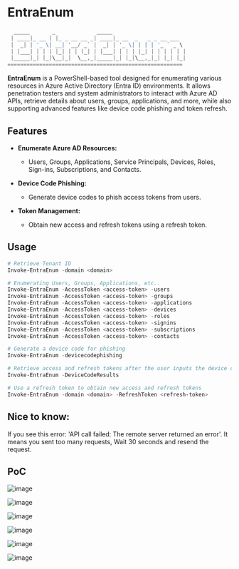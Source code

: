 # EntraEnum
```powershell
  _____       _             _____                       
 | ____|_ __ | |_ _ __ __ _| ____|_ __  _   _ _ __ ___  
 |  _| | '_ \| __| '__/ _` |  _| | '_ \| | | | '_ ` _ \ 
 | |___| | | | |_| | | (_| | |___| | | | |_| | | | | | |
 |_____|_| |_|\__|_|  \__,_|_____|_| |_|\__,_|_| |_| |_|
======================================================= 

```
**EntraEnum** is a PowerShell-based tool designed for enumerating various resources in Azure Active Directory (Entra ID) environments. It allows penetration testers and system administrators to interact with Azure AD APIs, retrieve details about users, groups, applications, and more, while also supporting advanced features like device code phishing and token refresh.

## Features

- **Enumerate Azure AD Resources:** 
  - Users, Groups, Applications, Service Principals, Devices, Roles, Sign-ins, Subscriptions, and Contacts.
  
- **Device Code Phishing:**
  - Generate device codes to phish access tokens from users.

- **Token Management:**
  - Obtain new access and refresh tokens using a refresh token.

## Usage
```powershell
# Retrieve Tenant ID
Invoke-EntraEnum -domain <domain>
```
```powershell
# Enumerating Users, Groups, Applications, etc..
Invoke-EntraEnum -AccessToken <access-token> -users
Invoke-EntraEnum -AccessToken <access-token> -groups
Invoke-EntraEnum -AccessToken <access-token> -applications
Invoke-EntraEnum -AccessToken <access-token> -devices
Invoke-EntraEnum -AccessToken <access-token> -roles
Invoke-EntraEnum -AccessToken <access-token> -signins
Invoke-EntraEnum -AccessToken <access-token> -subscriptions
Invoke-EntraEnum -AccessToken <access-token> -contacts
```
```powershell
# Generate a device code for phishing
Invoke-EntraEnum -devicecodephishing
```
```powershell
# Retrieve access and refresh tokens after the user inputs the device code
Invoke-EntraEnum -DeviceCodeResults
```
```powershell
# Use a refresh token to obtain new access and refresh tokens
Invoke-EntraEnum -domain <domain> -RefreshToken <refresh-token>
```

## Nice to know:
If you see this error: 'API call failed: The remote server returned an error'.
It means you sent too many requests, Wait 30 seconds and resend the request.


## PoC

![image](https://github.com/user-attachments/assets/05e3d9a8-d16f-4900-9db3-76b251bc94f0)

![image](https://github.com/user-attachments/assets/0edb98aa-3d7e-41a4-8f6b-91be27f25e41)

![image](https://github.com/user-attachments/assets/a61ff6de-0fa5-46ff-87be-90d8c1edc5f8)

![image](https://github.com/user-attachments/assets/3c9d0c35-6589-4c90-9f01-8faf62d448d2)

![image](https://github.com/user-attachments/assets/888af075-1673-4691-881c-7c794a7d2825)

![image](https://github.com/user-attachments/assets/fd13875c-1da3-465a-a8f1-f80d394b6284)
